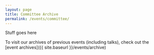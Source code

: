 ```yaml
---
layout: page
title: Committee Archive
permalink: /events/committee/
---
```


Stuff goes here

To visit our archives of previous events (including talks), check out the [event archives]({{ site.baseurl }}/events/archive)
